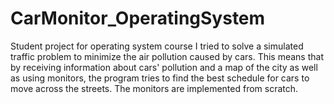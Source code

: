# CarMonitor_OperatingSystem
Student project for operating system course
I tried to solve a simulated traffic problem to minimize the air pollution caused by cars. This means that by receiving information about cars' pollution and a map of the city as well as using monitors, the program tries to find the best schedule for cars to move across the streets. The monitors are implemented from scratch.

